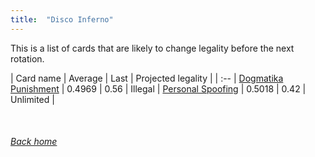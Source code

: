 ```yaml
---
title:  "Disco Inferno"
---
```


This is a list of cards that are likely to change legality before the next rotation.

| Card name | Average | Last | Projected legality |
| :-- |
[Dogmatika Punishment](https://db.ygoprodeck.com/card/?search=Dogmatika%20Punishment) | 0.4969 | 0.56 | Illegal |
[Personal Spoofing](https://db.ygoprodeck.com/card/?search=Personal%20Spoofing) | 0.5018 | 0.42 | Unlimited |

<br>

###### [Back home](index)
